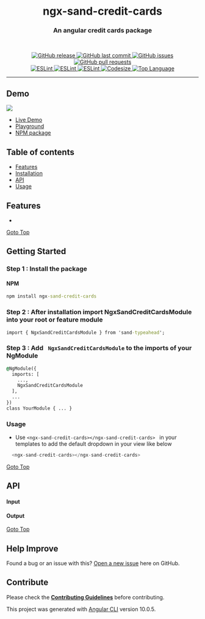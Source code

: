 <!-- ![](./images/preview.png) -->
<h1 align='center'>ngx-sand-credit-cards</h1>

<h3 align="center"> An angular credit cards package</h3>
<br>
<p align="center"> 
  <a href="https://github.com/SandeepBalachandran/ngx-sand-creditcards/releases/" target="_blank">
    <img alt="GitHub release" src="https://img.shields.io/github/v/release/SandeepBalachandran/ngx-sand-credit-cards?include_prereleases&style=flat-square">
  </a> 

  <a href="https://github.com/SandeepBalachandran/ngx-sand-creditcards/commits/main" target="_blank">
    <img src="https://img.shields.io/github/last-commit/SandeepBalachandran/ngx-sand-credit-cards?style=flat-square" alt="GitHub last commit">
  </a>

  <a href="https://github.com/SandeepBalachandran/ngx-sand-creditcards/issues" target="_blank">
    <img src="https://img.shields.io/github/issues/SandeepBalachandran/ngx-sand-credit-cards?style=flat-square&color=red" alt="GitHub issues">
  </a>

  <a href="https://github.com/SandeepBalachandran/ngx-sand-creditcards/pulls" target="_blank">
    <img src="https://img.shields.io/github/issues-pr/SandeepBalachandran/ngx-sand-credit-cards?style=flat-square&color=blue" alt="GitHub pull requests">
  </a>

  </br>

  <a href="https://standardjs.com" target="_blank">
    <img alt="ESLint" src="https://img.shields.io/badge/code_style-standard-brightgreen.svg?style=flat-square">
  </a>
  
  <a href="" target="_blank">
    <img alt="ESLint" src="https://img.shields.io/github/stars/SandeepBalachandran/ngx-sand-credit-cards">
  </a>
  
  <a href="" target="_blank">
    <img alt="ESLint" src="https://img.shields.io/github/forks/SandeepBalachandran/ngx-sand-credit-cards">
  </a>
   <a href="" target="_blank">
    <img alt="Codesize" src="https://img.shields.io/github/languages/code-size/SandeepBalachandran/ngx-sand-credit-cards.svg">
  </a>
  <a href="" target="_blank">
    <img alt="Top Language" src="https://img.shields.io/github/languages/top/SandeepBalachandran/ngx-sand-credit-cards.svg">
  </a>
  
</p>
<hr>

## Demo 
![](https://github.com/SandeepBalachandran/ngx-sand-credit-cards/raw/main/assets/demo.gif) 

* [Live Demo](https://sandeepbalachandran.github.io/ngx-sand-credit-cards/)
* [Playground](https://stackblitz.com/edit/angular-8-ngx-sand-credit-cards)
* [NPM package](https://www.npmjs.com/package/ngx-sand-credit-cards)

## Table of contents
* [Features](#features)
* [Installation](#getting-started)
* [API](#api)
* [Usage](#usage)

## Features
* 

[Goto Top](#table-of-contents)

## Getting Started
### Step 1 : Install the package 
#### NPM
```cmd
npm install ngx-sand-credit-cards
```
### Step 2 : After installation import NgxSandCreditCardsModule into your root or feature module

```cmd
import { NgxSandCreditCardsModule } from 'sand-typeahead';
```
### Step 3 : Add ``` NgxSandCreditCardsModule``` to the imports of your NgModule

```cmd
@NgModule({
  imports: [
    ...,
    NgxSandCreditCardsModule
  ],
  ...
})
class YourModule { ... }
```

### Usage  
* Use ```<ngx-sand-credit-cards></ngx-sand-credit-cards> ``` in your templates to add the default dropdown in your view like below

```ts
  <ngx-sand-credit-cards></ngx-sand-credit-cards>
```
 
[Goto Top](#table-of-contents)
## API

#### Input


 



#### Output

  
  [Goto Top](#table-of-contents)

## Help Improve

Found a bug or an issue with this? [Open a new issue](https://github.com/SandeepBalachandran/ngx-sand-credit-cards/issues) here on GitHub.


## Contribute
Please check the [**Contributing Guidelines**](https://github.com/SandeepBalachandran/ngx-sand-credit-cards/blob/main/CONTRIBUTING.md) before contributing.

This project was generated with [Angular CLI](https://github.com/angular/angular-cli) version 10.0.5. 

